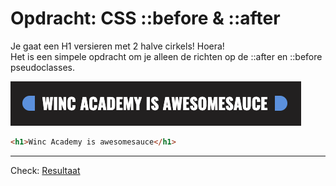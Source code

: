 # Opdracht: CSS ::before & ::after
Je gaat een H1 versieren met 2 halve cirkels!
Hoera!<br>Het is een simpele opdracht om je alleen de richten op de ::after en ::before pseudoclasses.

![](winc.png)

```html
<h1>Winc Academy is awesomesauce</h1>
```
---
Check:  [Resultaat](https://winc-academy-is-awesomesauce.netlify.app/)